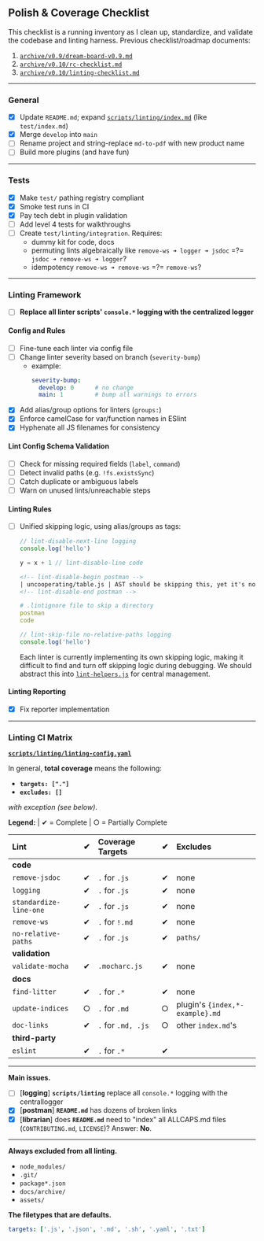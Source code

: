 ## Polish & Coverage Checklist

This checklist is a running inventory as I clean up, standardize, and validate the codebase and linting harness.
Previous checklist/roadmap documents:

1. [`archive/v0.9/dream-board-v0.9.md`](archive/v0.9/dream-board-v0.9.md)
2. [`archive/v0.10/rc-checklist.md`](archive/v0.10/rc-checklist.md)
3. [`archive/v0.10/linting-checklist.md`](archive/v0.10/linting-checklist.md)

---

### General

- [x] Update `README.md`; expand [`scripts/linting/index.md`](../scripts/linting/index.md) (like `test/index.md`)
- [x] Merge `develop` into `main`
- [ ] Rename project and string-replace `md-to-pdf` with new product name
- [ ] Build more plugins (and have fun)

---

### Tests

- [x] Make `test/` pathing registry compliant
- [x] Smoke test runs in CI
- [x] Pay tech debt in plugin validation
- [ ] Add level 4 tests for walkthroughs
- [ ] Create `test/linting/integration`. Requires: 
  - dummy kit for code, docs
  - permuting lints algebraically like `remove-ws ➜ logger ➜ jsdoc` =?= `jsdoc ➜ remove-ws ➜ logger`?
  - idempotency `remove-ws ➜ remove-ws` =?= `remove-ws`?

---

### Linting Framework

- [ ] **Replace all linter scripts' `console.*` logging with the centralized logger**

#### Config and Rules

- [ ] Fine-tune each linter via config file
- [ ] Change linter severity based on branch (`severity-bump`)
    - example:
      ```yaml
      severity-bump:
        develop: 0      # no change
        main: 1         # bump all warnings to errors
      ```
- [x] Add alias/group options for linters (`groups:`)
- [x] Enforce camelCase for var/function names in ESlint
- [x] Hyphenate all JS filenames for consistency

#### Lint Config Schema Validation

- [ ] Check for missing required fields (`label`, `command`)
- [ ] Detect invalid paths (e.g. `!fs.existsSync`)
- [ ] Catch duplicate or ambiguous labels
- [ ] Warn on unused lints/unreachable steps

#### Linting Rules

- [ ] Unified skipping logic, using alias/groups as tags:
  ``` js
  // lint-disable-next-line logging
  console.log('hello')

  y = x + 1 // lint-disable-line code
  ```
  
  ```html
  <!-- lint-disable-begin postman -->
  | uncooperating/table.js | AST should be skipping this, yet it's not |  
  <!-- lint-disable-end postman -->
  ```

  ```yaml
  # .lintignore file to skip a directory
  postman
  code
  ```

  ```js
  // lint-skip-file no-relative-paths logging 
  console.log('hello')
  ```

  Each linter is currently implementing its own skipping logic, making it difficult to find
  and turn off skipping logic during debugging. We should abstract this into [`lint-helpers.js`](../scripts/linting/lib/lint-helpers.js)
  for central management.
  

#### Linting Reporting

- [x] Fix reporter implementation

---

### Linting CI Matrix

[**`scripts/linting/linting-config.yaml`**](../scripts/linting/linting-config.yaml) 

In general, **total coverage** means the following:
- **`targets: ["."]`**
- **`excludes: []`**

*with exception (see below)*.

**Legend:** | 
✔ = Complete |
○ = Partially Complete

<!-- lint-disable-links -->

| Lint                   | ✔ | Coverage Targets               | ✔ | Excludes                        |
|:-----------------------|:-:|:-------------------------------|:-:|:--------------------------------|
| **code**               |   |                                |   |                                 |
| `remove-jsdoc`         | ✔ | `.` for `.js`                  | ✔ | none                            |
| `logging`              | ✔ | `.` for `.js`                  | ✔ | none                            | 
| `standardize-line-one` | ✔ | `.` for `.js`                  | ✔ | none                            |
| `remove-ws`            | ✔ | `.` for `!.md`                 | ✔ | none                            |
| `no-relative-paths`    | ✔ | `.` for `.js`                  | ✔ | `paths/`                        |
| **validation**         |   |                                |   |                                 |
| `validate-mocha`       | ✔ | `.mocharc.js`                  | ✔ | none                            |
| **docs**               |   |                                |   |                                 |
| `find-litter`          | ✔ | `.` for `.*`                   | ✔ | none                            |
| `update-indices`       | ○ | `.` for `.md`                  | ○ | plugin's `{index,*-example}.md` |
| `doc-links`            | ✔ | `.` for `.md, .js`             | ○ | other `index.md`'s              |
| **third-party**        |   |                                |   |                                 |
| `eslint`               | ✔ | `.` for `.*`                   | ✔ |                                 |

---

**Main issues.**
- [ ] [**logging**] **`scripts/linting`** replace all `console.*` logging with the centrallogger
- [x] [**postman**] **`README.md`** has dozens of broken links
- [x] [**librarian**] does **`README.md`** need to "index" all ALLCAPS.md files (`CONTRIBUTING.md`, `LICENSE`)?  Answer: **No**.
<!-- lint-enable-links -->

---

**Always excluded from all linting.**
- `node_modules/`
- `.git/`
- `package*.json`
- `docs/archive/`
- `assets/`

**The filetypes that are defaults.**
``` yaml
targets: ['.js', '.json', '.md', '.sh', '.yaml', '.txt']
```
